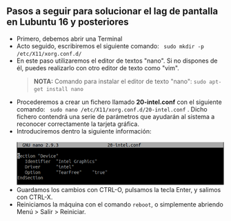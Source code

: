 <html lang="es">
<head>
    <meta charset="UTF-8">
    <meta name="description" content="Solución al lag en pantalla en Lubuntu">
    <meta name="keywords" content="lubuntu">
    <meta name="author" content="Juan Diego Mesa Álvarez";
</head>
<body>
<h2>Pasos a seguir para solucionar el lag de pantalla en Lubuntu 16 y posteriores</h2>
<ul>
  <li>Primero, debemos abrir una Terminal</li>
  <li>Acto seguido, escribiremos el siguiente comando: <code> sudo mkdir -p /etc/X11/xorg.conf.d/ </code></li>
  <li>En este paso utilizaremos el editor de textos "nano". Si no dispones de él, puedes realizarlo con otro editor de texto como "vim".</li> 
  <blockquote>
  <p><strong>NOTA:</strong> Comando para instalar el editor de texto "nano": <code>sudo apt-get install nano </code></p>
  </blockquote>
  <li>Procederemos a crear un fichero llamado <b>20-intel.conf</b> con el siguiente comando: <code> sudo nano /etc/X11/xorg.conf.d/20-intel.conf</code>
  . Dicho fichero contendrá una serie de parámetros que ayudarán al sistema a reconocer correctamente la tarjeta gráfica.</li>
  
  <li>Introduciremos dentro la siguiente información:</li><br>
    <img src="img/nano_20-intel-conf.png" alt="info_archivo20-intel-conf">
    <br>
  <li>Guardamos los cambios con CTRL-O, pulsamos la tecla Enter, y salimos con CTRL-X.</li>
  <li>Reiniciamos la máquina con el comando <code>reboot</code>, o simplemente abriendo Menú > Salir > Reiniciar. </li>
 </ul>
</body>
</html>
